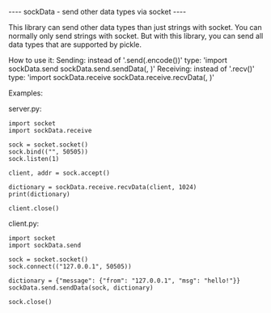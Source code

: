 ---- sockData - send other data types via socket ----

This library can send other data types than just strings with socket.
You can normally only send strings with socket.
But with this library, you can send all data types that are supported by pickle.

How to use it:
	Sending:
		instead of '<yourConnectedSocket>.send(<string>.encode())'
		type: 'import sockData.send
		sockData.send.sendData(<yourConnectedSocket>, <data>)'
	Receiving:
		instead of '<yourConnectedSocket>.recv(<bufferSize>)'
		type: 'import sockData.receive
		sockData.receive.recvData(<yourConnectedSocket>, <bufferSize>)'

Examples:

server.py:
	
	import socket
	import sockData.receive

	sock = socket.socket()
	sock.bind(("", 50505))
	sock.listen(1)

	client, addr = sock.accept()

	dictionary = sockData.receive.recvData(client, 1024)
	print(dictionary)

	client.close()

client.py:
	
	import socket
	import sockData.send

	sock = socket.socket()
	sock.connect(("127.0.0.1", 50505))

	dictionary = {"message": {"from": "127.0.0.1", "msg": "hello!"}}
	sockData.send.sendData(sock, dictionary)

	sock.close()
